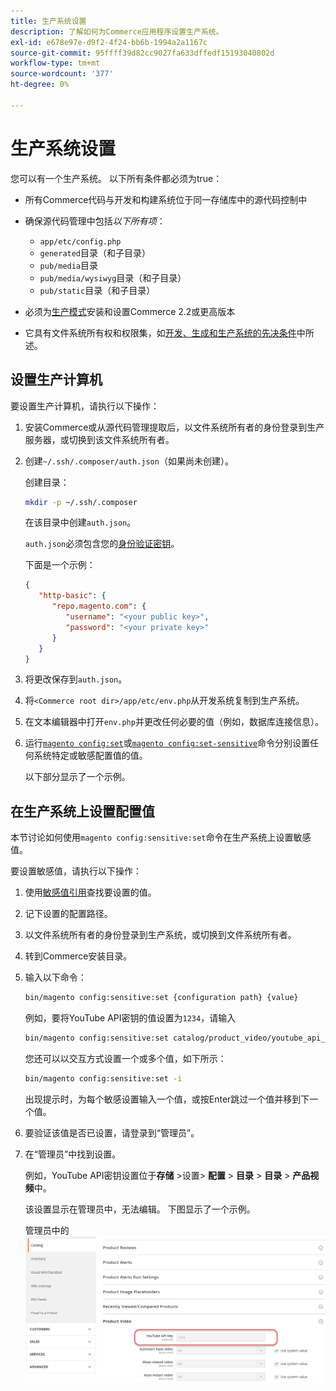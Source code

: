 ```yaml
---
title: 生产系统设置
description: 了解如何为Commerce应用程序设置生产系统。
exl-id: e678e97e-d9f2-4f24-bb6b-1994a2a1167c
source-git-commit: 95ffff39d82cc9027fa633dffedf15193040802d
workflow-type: tm+mt
source-wordcount: '377'
ht-degree: 0%

---
```


# 生产系统设置

您可以有一个生产系统。 以下所有条件都必须为true：

- 所有Commerce代码与开发和构建系统位于同一存储库中的源代码控制中
- 确保源代码管理中包括&#x200B;_以下所有项_：

   - `app/etc/config.php`
   - `generated`目录（和子目录）
   - `pub/media`目录
   - `pub/media/wysiwyg`目录（和子目录）
   - `pub/static`目录（和子目录）

- 必须为[生产模式](../bootstrap/application-modes.md#production-mode)安装和设置Commerce 2.2或更高版本
- 它具有文件系统所有权和权限集，如[开发、生成和生产系统的先决条件](../deployment/prerequisites.md)中所述。

## 设置生产计算机

要设置生产计算机，请执行以下操作：

1. 安装Commerce或从源代码管理提取后，以文件系统所有者的身份登录到生产服务器，或切换到该文件系统所有者。
1. 创建`~/.ssh/.composer/auth.json`（如果尚未创建）。

   创建目录：

   ```bash
   mkdir -p ~/.ssh/.composer
   ```

   在该目录中创建`auth.json`。

   `auth.json`必须包含您的[身份验证密钥](../../installation/prerequisites/authentication-keys.md)。

   下面是一个示例：

   ```json
   {
      "http-basic": {
         "repo.magento.com": {
            "username": "<your public key>",
            "password": "<your private key>"
         }
      }
   }
   ```

1. 将更改保存到`auth.json`。
1. 将`<Commerce root dir>/app/etc/env.php`从开发系统复制到生产系统。
1. 在文本编辑器中打开`env.php`并更改任何必要的值（例如，数据库连接信息）。
1. 运行[`magento config:set`](../cli/set-configuration-values.md)或[`magento config:set-sensitive`](../cli/set-configuration-values.md)命令分别设置任何系统特定或敏感配置值的值。

   以下部分显示了一个示例。

## 在生产系统上设置配置值

本节讨论如何使用`magento config:sensitive:set`命令在生产系统上设置敏感值。

要设置敏感值，请执行以下操作：

1. 使用[敏感值引用](../reference/config-reference-sens.md)查找要设置的值。
1. 记下设置的配置路径。
1. 以文件系统所有者的身份登录到生产系统，或切换到文件系统所有者。
1. 转到Commerce安装目录。
1. 输入以下命令：

   ```bash
   bin/magento config:sensitive:set {configuration path} {value}
   ```

   例如，要将YouTube API密钥的值设置为`1234`，请输入

   ```bash
   bin/magento config:sensitive:set catalog/product_video/youtube_api_key 1234
   ```

   您还可以以交互方式设置一个或多个值，如下所示：

   ```bash
   bin/magento config:sensitive:set -i
   ```

   出现提示时，为每个敏感设置输入一个值，或按Enter跳过一个值并移到下一个值。

1. 要验证该值是否已设置，请登录到“管理员”。
1. 在“管理员”中找到设置。

   例如，YouTube API密钥设置位于&#x200B;**存储** >设置> **配置** > **目录** > **目录** > **产品视频**&#x200B;中。

   该设置显示在管理员中，无法编辑。 下图显示了一个示例。

   管理员中的![敏感设置](../../assets/configuration/sensitive-set.png)
